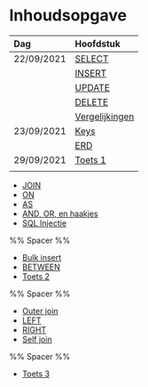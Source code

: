 # Inhoudsopgave

| Dag        | Hoofdstuk                                                   |
|:---------- |:----------------------------------------------------------- |
| 22/09/2021 | [SELECT](week38/SQL-2021-09-22-H.md#SELECT)                 |
|            | [INSERT](week38/SQL-2021-09-22-H.md#INSERT)                 |
|            | [UPDATE](week38/SQL-2021-09-22-H.md#UPDATE)                 |
|            | [DELETE](week38/SQL-2021-09-22-H.md#DELETE)                 |
|            | [Vergelijkingen](week38/SQL-2021-09-22-H.md#Vergelijkingen) |
| 23/09/2021 | [Keys](week38/SQL-2021-09-23-W.md#Keys)                     |
|            | [ERD](week38/SQL-2021-09-23-W.md#ERD)                       |
| 29/09/2021 | [Toets 1](week39/SQL-2021-09-29-T.md#Toets%201)             |
|            |                                                             |

- [JOIN](week39/SQL-2021-09-30-H.md#JOIN)
- [ON](week39/SQL-2021-09-30-H.md#ON)
- [AS](week39/SQL-2021-09-30-H.md#AS)
- [AND, OR, en haakjes](week39/SQL-2021-09-30-H.md#AND%20OR%20en%20haakjes)
- [SQL Injectie](week39/SQL-2021-09-30-H.md#SQL%20Injectie)

%% Spacer %%

- [Bulk insert](week40/SQL-2021-10-06-T.md#Bulk%20insert)
- [BETWEEN](week40/SQL-2021-10-06-T.md#BETWEEN)
- [Toets 2](week40/SQL-2021-10-06-T.md#Toets%202)

%% Spacer %%

- [Outer join](week40/SQL-2021-10-07-H.md#Outer%20join)
- [LEFT](week40/SQL-2021-10-07-H.md#LEFT)
- [RIGHT](week40/SQL-2021-10-07-H.md#RIGHT)
- [Self join](week40/SQL-2021-10-07-H.md#Self%20join)

%% Spacer %%

- [Toets 3](week41/SQL-2021-10-12-T.md#Toets%203)